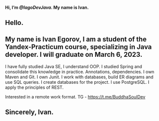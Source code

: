 #### Hi, I’m _@IagoDevJava_. My name is Ivan.

## Hello.
## My name is Ivan Egorov, I am a student of the Yandex-Practicum course, specializing in Java developer. I will graduate on March 6, 2023.

I have fully studied Java SE, I understand OOP.
I studied Spring and consolidate this knowledge in practice. Annotations, dependencies.
I own Maven and Git.
I own Junit.
I work with databases, build ER diagrams and use SQL queries. I create databases for the project. I use PostgreSQL.
I apply the principles of REST.

Interested in a remote work format.
TG - https://t.me/BuddhaSoulDev

## Sincerely, Ivan.

<!---
GorynychJava/GorynychJava is a ✨ special ✨ repository because its `README.md` (this file) appears on your GitHub profile.
You can click the Preview link to take a look at your changes.
--->
